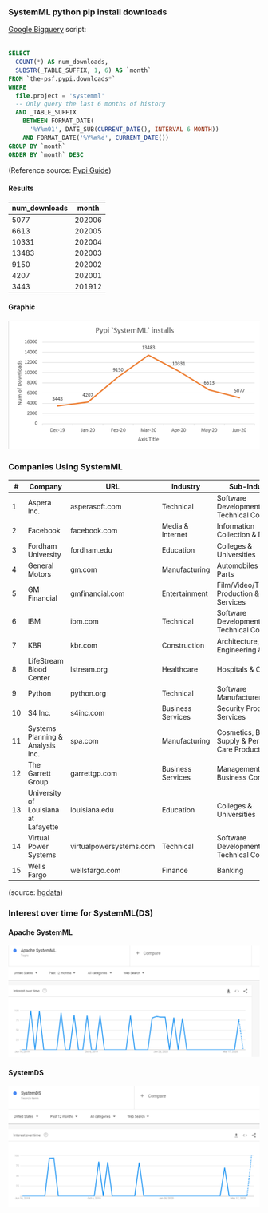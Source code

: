### SystemML python pip install downloads

[Google Bigquery](https://console.cloud.google.com/bigquery) script:
```sql

SELECT
  COUNT(*) AS num_downloads,
  SUBSTR(_TABLE_SUFFIX, 1, 6) AS `month`
FROM `the-psf.pypi.downloads*`
WHERE
  file.project = 'systemml'
  -- Only query the last 6 months of history
  AND _TABLE_SUFFIX
    BETWEEN FORMAT_DATE(
      '%Y%m01', DATE_SUB(CURRENT_DATE(), INTERVAL 6 MONTH))
    AND FORMAT_DATE('%Y%m%d', CURRENT_DATE())
GROUP BY `month`
ORDER BY `month` DESC
```
(Reference source: [Pypi Guide](https://packaging.python.org/guides/analyzing-pypi-package-downloads/))

#### Results

| num_downloads | month |
| --- | --- |
| 5077 | 202006 |
| 6613 | 202005 |
| 10331 |202004 |
| 13483 | 202003 |
| 9150 | 202002 |
| 4207 | 202001 |
| 3443 | 201912 |

#### Graphic

![Graph](./media/pypi-installs-systemml-2020-06-14.png)


### Companies Using SystemML

| #  	| Company                              	| URL                     	| Industry          	| Sub-Industry                                      	|
|----	|--------------------------------------	|-------------------------	|-------------------	|---------------------------------------------------	|
| 1  	| Aspera Inc.                          	| asperasoft.com          	| Technical         	| Software Development & Technical Consulting       	|
| 2  	| Facebook                             	| facebook.com            	| Media & Internet  	| Information Collection & Delivery                 	|
| 3  	| Fordham University                   	| fordham.edu             	| Education         	| Colleges & Universities                           	|
| 4  	| General Motors                       	| gm.com                  	| Manufacturing     	| Automobiles & Auto Parts                          	|
| 5  	| GM Financial                         	| gmfinancial.com         	| Entertainment     	| Film/Video/Theatrical Production & Services       	|
| 6  	| IBM                                  	| ibm.com                 	| Technical         	| Software Development & Technical Consulting       	|
| 7  	| KBR                                  	| kbr.com                 	| Construction      	| Architecture, Engineering & Design                	|
| 8  	| LifeStream Blood Center              	| lstream.org             	| Healthcare        	| Hospitals & Clinics                               	|
| 9  	| Python                               	| python.org              	| Technical         	| Software Manufacturers                            	|
| 10 	| S4 Inc.                              	| s4inc.com               	| Business Services 	| Security Products & Services                      	|
| 11 	| Systems Planning & Analysis Inc.     	| spa.com                 	| Manufacturing     	| Cosmetics, Beauty Supply & Personal Care Products 	|
| 12 	| The Garrett Group                    	| garrettgp.com           	| Business Services 	| Management & Business Consulting                  	|
| 13 	| University of Louisiana at Lafayette 	| louisiana.edu           	| Education         	| Colleges & Universities                           	|
| 14 	| Virtual Power Systems                	| virtualpowersystems.com 	| Technical         	| Software Development & Technical Consulting       	|
| 15 	| Wells Fargo                          	| wellsfargo.com          	| Finance           	| Banking                                           	|

(source: [hgdata](https://discovery.hgdata.com/product/apache-systemml))

### Interest over time for SystemML(DS)

#### Apache SystemML

![Apache SystemML Trends](./media/Apache-SystemML-google-trends-2020-06-14.png)

#### SystemDS

![SystemDS](./media/SystemDS-google-trends-2020-06-14.png)
